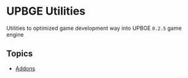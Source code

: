 # UPBGE Utilities
Utilities to optimized game development way into UPBGE `0.2.5` game engine

## Topics
* [Addons](https://github.com/MRCardoso/upbge-utils/blob/master/addons/README.md)